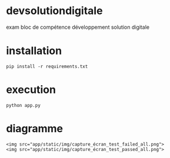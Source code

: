 # devsolutiondigitale
exam bloc de compétence développement solution digitale

# installation
```
pip install -r requirements.txt
```

# execution 
```
python app.py
```

# diagramme
```
<img src="app/static/img/capture_écran_test_failed_all.png">
<img src="app/static/img/capture_écran_test_passed_all.png">